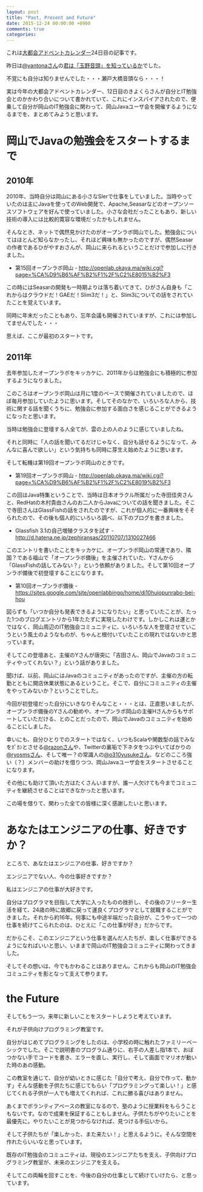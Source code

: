 ```yaml
---
layout: post
title: "Past, Present and Future"
date: 2015-12-24 00:00:00 +0900
comments: true
categories:
---
```


これは[大都会アドベントカレンダー](http://luna3.heteml.jp/etc/entry-12.html)24日目の記事です。

昨日は[@yantonaさん](https://twitter.com/yantona)の[君は「玉野音頭」を知っているか](http://luna3.heteml.jp/etc/entry-12.html)でした。

不覚にも自分は知りませんでした・・・瀬戸大橋音頭なら・・・！

実は今年の大都会アドベントカレンダー、12日目のきよくらさんが自分とIT勉強会とのかかわり合いについて書かれていて、これにインスパイアされたので、便乗して自分が岡山のIT勉強会に関わって、岡山Javaユーザ会を開催するようになるまでを、まとめてみようと思います。

# 岡山でJavaの勉強会をスタートするまで

## 2010年

2010年、当時自分は岡山にある小さなSIerで仕事をしていました。当時やっていたのは主にJavaを使ってのWeb開発で、Apache,Seasarなどのオープンソースソフトウェアを好んで使っていました。小さな会社だったこともあり、新しい技術の導入には比較的寛容な環境だったかもしれません。

そんなとき、ネットで偶然見かけたのがオープンラボ岡山でした。勉強会についてはほとんど知らなかったし、それほど興味も無かったのですが、偶然Seasarの作者であるひがやすおさんが、岡山に来られるということだけで参加しに行きました。

- 第15回オープンラボ岡山 - http://openlab.okaya.ma/wiki.cgi?page=%CA%D9%B6%AF%B2%F1%2F%C2%E8015%B2%F3

この時にはSeasarの開発も一時期よりは落ち着いてきて、ひがさん自身も「これからはクラウドだ！GAEだ！Slim3だ！」と、Slim3についての話をされていたことを覚えています。

同時に年末だったこともあり、忘年会議も開催されていますが、これには参加してませんでした・・・

思えば、ここが最初のスタートです。

## 2011年

去年参加したオープンラボをキッカケに、2011年からは勉強会にも積極的に参加するようになりました。

このころはオープンラボ岡山は月に1度のペースで開催されていましたので、ほぼ毎月参加していたように思います。そしてそのなかで、いろいろな人から、技術に関する話を聞くうちに、勉強会に参加する面白さを感じることができるようになったと思います。

当時は勉強会に登壇する人全てが、雲の上の人のように感じていましたね。

それと同時に「人の話を聞いてるだけじゃなく、自分も話せるようになって、みんなに喜んで欲しい」という気持ちも同時に芽生え始めたように思います。

そして転機は第19回オープンラボ岡山のときです。

- 第19回オープンラボ岡山 - http://openlab.okaya.ma/wiki.cgi?page=%CA%D9%B6%AF%B2%F1%2F%C2%E8019%B2%F3

この回はJava特集ということで、当時は日本オラクル所属だった寺田佳央さんと、RedHatの木村貴由さんのお二人からJavaについての話を聞きました。そこで寺田さんはGlassFishの話をされたのですが、これが個人的に一番興味をそそられたので、その後も個人的にいろいろ調べ、以下のブログを書きました。

- Glassfish 3.1の自己増殖クラスタを試す - http://d.hatena.ne.jp/zephiransas/20110707/1310027466

このエントリを書いたことをキッカケに、オープンラボ岡山の常連であり、隣国？である福山で「オープンラボ備後」を主催されていた、Yさんから「GlassFishの話してみない？」という依頼がありました。そして第10回オープンラボ備後で初登壇することになります。

- 第10回オープンラボ備後 - https://sites.google.com/site/openlabbingo/home/di10huiopunrabo-bei-hou

図らずも「いつか自分も発表できるようになりたい」と思っていたことが、たった1つのブログエントリから1年たたずに実現したわけです。しかしこれは運とかではなく、岡山周辺のIT勉強会コミュニティに、いろいろな人を登壇させていこうという風土のようなものが、ちゃんと根付いていたことの現れではないかと思っています。

そしてこの登壇あと、主催のYさんが唐突に「吉田さん、岡山でJavaのコミュニティやってくれない？」という話がありました。

聞けば、以前、岡山にはJavaのコミュニティがあったのですが、主催の方の転勤とともに開店休業状態にあるということ。そこで、自分にコミュニティの主催をやってみないか？ということでした。

今回が初登壇だった自分にいきなりそんなこと・・・とは、正直思いましたが、オープンラボ備後のYさんの勧めや、オープンラボ岡山の主催Hさんからもサポートしていただける、とのことだったので、岡山でJavaのコミュニティを始めることにしました。

幸いにも、自分ひとりでのスタートではなく、いつもScalaや関数型の話でみなをﾎﾟｶﾝとさせる[@razonさん](https://twitter.com/razon)や、Twitterの裏垢で下ネタをつぶやいてばかりの[@ryosmsさん](https://twitter.com/ryosms)、そして唯一？の常識人の[@o310yusukeさん](https://twitter.com/o310yusuke)、などのこころ強い（？）メンバーの助けを借りつつ、岡山Javaユーザ会をスタートさせることになります。

その他にも助けて頂いた方はたくさんいますが、誰一人欠けても今までコミュニティを継続させることはできなかったと思います。

この場を借りて、関わった全ての皆様に深く感謝したいと思います。

# あなたはエンジニアの仕事、好きですか？

ところで、あなたはエンジニアの仕事、好きですか？

エンジニアでない人、今の仕事好きですか？

私はエンジニアの仕事が大好きです。

自分はプログラマを目指して大学に入ったものの挫折し、その後のフリーター生活を経て、24歳の時に故郷に戻って運良くプログラマとして就職することができました。それから約16年。何事にも中途半端だった自分が、こうやって一つの仕事を続けてこられたのは、ひとえに「この仕事が好き」だからです。

だからこそ、このエンジニアという仕事を選んだ人たちが、楽しく仕事ができるようになればいいと思い、いままで岡山のIT勉強会コミュニティに関わってきました。

そしてその想いは、今でもかわることはありません。これからも岡山のIT勉強会コミュニティを影となって支えて参ります。

# the Future

そしてもう一つ。来年に新しいことをスタートしようと考えています。

それが子供向けプログラミング教室です。

自分がはじめてプログラミングをしたのは、小学校の時に触れたファミリーベーシックでした。そこで説明書のプログラム通りに、右手の人差し指1本で、おぼつかない手でコードを書き、エラーを直し、実行し、そして画面でマリオが動いた時のあの感動。

この教室を通じて、自分が幼いときに感じた「自分で考え、自分で作って、動かす」そんな感動を子供たちに感じてもらい「プログラミングって楽しい！」と感じてくれる子供が一人でも増えてくれれば、これに勝る喜びはありません。

あくまでボランティアベースの教室になるので、塾のように授業料をもらうこともないです。なので成果を保証することもしません。子供たちがやりたいことを最優先に。やりたいことが見つからなければ、見つける手伝いから。

そして子供たちが「楽しかった、また来たい！」と思えるように。そんな空間を作れたらいいなと思っています。

既存のIT勉強会のコミュニティは、現役のエンジニアたちを支え、子供向けプログラミング教室が、未来のエンジニアを支える。

そしてこの両輪を回すことを、今後の自分の仕事として続けていけたら、と思っています。
